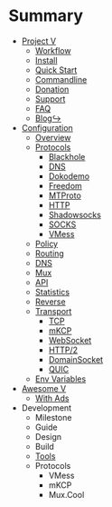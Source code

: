 # Summary

* [Project V](README.md)
  * [Workflow](welcome/workflow.md)
  * [Install](welcome/install.md)
  * [Quick Start](welcome/start.md)
  * [Commandline](welcome/command.md)
  * [Donation](welcome/donate.md)
  * [Support](welcome/help.md)
  * [FAQ](welcome/faq.md)
  * [Blog&#8618;](https://steemit.com/@v2ray)
* [Configuration](configuration/README.md)
  * [Overview](configuration/overview.md)
  * [Protocols](configuration/protocols.md)
    * [Blackhole](configuration/protocols/blackhole.md)
    * [DNS](configuration/protocols/dns.md)
    * [Dokodemo](configuration/protocols/dokodemo.md)
    * [Freedom](configuration/protocols/freedom.md)
    * [MTProto](configuration/protocols/mtproto.md)
    * [HTTP](configuration/protocols/http.md)
    * [Shadowsocks](configuration/protocols/shadowsocks.md)
    * [SOCKS](configuration/protocols/socks.md)
    * [VMess](configuration/protocols/vmess.md)
  * [Policy](configuration/policy.md)
  * [Routing](configuration/routing.md)
  * [DNS](configuration/dns.md)
  * [Mux](configuration/mux.md)
  * [API](configuration/api.md)
  * [Statistics](configuration/stats.md)
  * [Reverse](configuration/reverse.md)
  * [Transport](configuration/transport.md)
    * [TCP](configuration/transport/tcp.md)
    * [mKCP](configuration/transport/mkcp.md)
    * [WebSocket](configuration/transport/websocket.md)
    * [HTTP/2](configuration/transport/h2.md)
    * [DomainSocket](configuration/transport/domainsocket.md)
    * [QUIC](configuration/transport/quic.md)
  * [Env Variables](configuration/env.md)
* [Awesome V](awesome/tools.md)
  * [With Ads](awesome/ads.md)
* Development
  * Milestone
  * Guide
  * Design
  * Build
  * [Tools](developer/tools.md)
  * Protocols
    * VMess
    * mKCP
    * Mux.Cool
